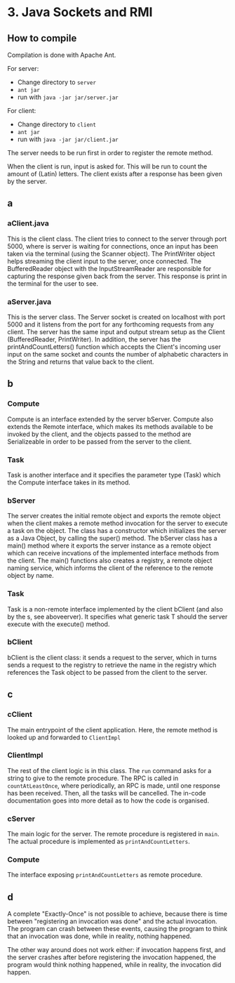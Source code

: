 # 3. Java Sockets and RMI

## How to compile
Compilation is done with Apache Ant.

For server:
- Change directory to `server`
- `ant jar`
- run with `java -jar jar/server.jar`

For client:
- Change directory to `client`
- `ant jar`
- run with `java -jar jar/client.jar`

The server needs to be run first in order to register the remote method.

When the client is run, input is asked for. This will be run to count
the amount of (Latin) letters. The client exists after a response has been
given by the server.

## a
### aClient.java
This is the client class. The client tries to connect to the server through port 5000, where is server is waiting for connections, once an input has been taken via the terminal (using the Scanner object). The PrintWriter object helps streaming the client input to the server, once connected. The BufferedReader object with the InputStreamReader are responsible for capturing the response given back from the server. This response is print in the terminal for the user to see.

### aServer.java

This is the server class. The Server socket is created on localhost with port 5000 and it listens from the port for any forthcoming requests from any client. The server has the same input and output stream setup as the Client (BufferedReader, PrintWriter). In addition, the server has the printAndCountLetters() function which accepts the Client's incoming user input on the same socket and counts the number of alphabetic characters in the String and returns that value back to the client. 

## b
### Compute
Compute is an interface extended by the server bServer. Compute also extends the Remote interface, which makes its methods available to be invoked by the client, and the objects passed to the method are Serializeable in order to be passed from the server to the client. 

### Task
Task is another interface and it specifies the parameter type (Task) which the Compute interface takes in its method.
### bServer
The server creates the initial remote object and exports the remote object when the client makes a remote method invocation for the server to execute a task on the object. The class has a constructor which initializes the server as a Java Object, by calling the super() method. The bServer class has a main() method where it exports the server instance as a remote object which can receive incvations of the implemented interface methods from the client. The main() functions also creates a registry, a remote object naming service, which informs the client of the reference to the remote object by name.
### Task
Task is a non-remote interface implemented by the client bClient (and also by the s, see aboveerver). It specifies what generic task T should the server execute with the execute() method. 
### bClient
bClient is the client class: it sends a request to the server, which in turns sends a request to the registry to retrieve the name in the registry which references the Task object to be passed from the client to the server.

## c
### cClient
The main entrypoint of the client application. Here, the remote method
is looked up and forwarded to `ClientImpl`

### ClientImpl
The rest of the client logic is in this class. The `run` command asks for a string to give to the remote
procedure. The RPC is called in `countAtLeastOnce`, where periodically, an RPC is made,
until one response has been received. Then, all the tasks will be cancelled. The in-code documentation
goes into more detail as to how the code is organised.

### cServer
The main logic for the server. The remote procedure is registered in `main`. The actual procedure is
implemented as `printAndCountLetters`.

### Compute
The interface exposing `printAndCountLetters` as remote procedure.


## d
A complete "Exactly-Once" is not possible to achieve, because there is time between "registering an invocation
was done" and the actual invocation. The program can crash between these events, causing the program to think
that an invocation was done, while in reality, nothing happened.

The other way around does not work either: if invocation happens first, and the server crashes after
before registering the invocation happened, the program would think nothing happened, while in reality,
the invocation did happen.
